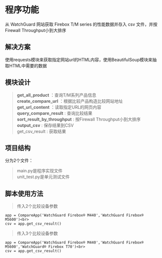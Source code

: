 程序功能
=========
从 WatchGuard 网站获取 Firebox T/M series 的性能数据并存入 csv 文件，并按Firewall Throughput小到大排序

解决方案
---------
使用requests模块来获取指定网站url的HTML内容，使用BeautifulSoup模块来抽取HTML中需要的数据

模块设计
---------
> __get_all_product__           ：查询T/M系列产品信息<br>
> __create_compare_url__        ：根据比较产品构造比较网站地址<br>
> __get_url_content__           ：读取指定URL的网页内容<br>
> __query_compare_result__      : 查询比较结果<br>
> __sort_result_by_throughput__ : 按Firewall Throughput小到大排序<br>
> __output_csv__                : 保存结果到CSV<br>
> get_csv_result                : 获取结果<br>


项目结构
---------
分为2个文件：
>main.py是程序实现文件<br>
>unit_test.py是单元测试文件

脚本使用方法
---------
>传入2个比较设备参数<br>
```
app = CompareApp('WatchGuard Firebox® M440','WatchGuard Firebox® M5600')<br>
csv = app.get_csv_result()
```
>传入3个比较设备参数<br>
```
app = CompareApp('WatchGuard Firebox® M440','WatchGuard Firebox® M5600','WatchGuard® Firebox T70')<br>
csv = app.get_csv_result()
```